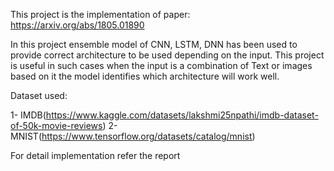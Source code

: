 This project is the implementation of paper: https://arxiv.org/abs/1805.01890

In this project ensemble model of CNN, LSTM, DNN has been used to provide correct architecture to be used depending on the input. 
This project is useful in such cases when the input is a combination of Text or images based on it the model identifies 
which architecture will work well.

Dataset used: 

1- IMDB(https://www.kaggle.com/datasets/lakshmi25npathi/imdb-dataset-of-50k-movie-reviews)
2- MNIST(https://www.tensorflow.org/datasets/catalog/mnist)


For detail implementation refer the report
